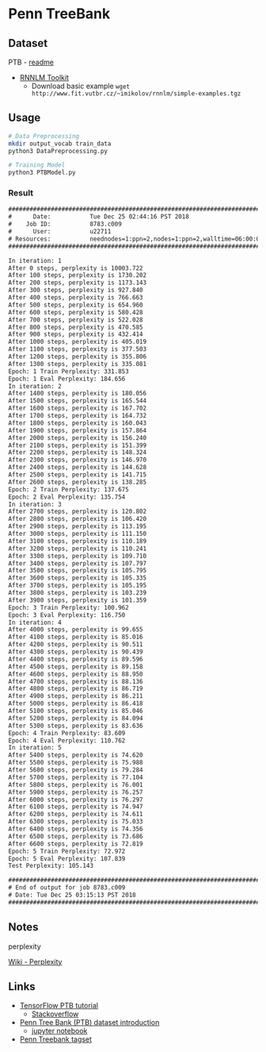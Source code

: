 # Penn TreeBank

## Dataset

PTB - [readme](PTB_data/README)

* [RNNLM Toolkit](http://www.fit.vutbr.cz/~imikolov/rnnlm/)
  * Download basic example `wget http://www.fit.vutbr.cz/~imikolov/rnnlm/simple-examples.tgz`

## Usage

```sh
# Data Preprocessing
mkdir output_vocab train_data
python3 DataPreprocessing.py
```

```sh
# Training Model
python3 PTBModel.py
```

### Result

```txt
########################################################################
#      Date:           Tue Dec 25 02:44:16 PST 2018
#    Job ID:           8783.c009
#      User:           u22711
# Resources:           neednodes=1:ppn=2,nodes=1:ppn=2,walltime=06:00:00
########################################################################

In iteration: 1
After 0 steps, perplexity is 10003.722
After 100 steps, perplexity is 1730.202
After 200 steps, perplexity is 1173.143
After 300 steps, perplexity is 927.840
After 400 steps, perplexity is 766.663
After 500 steps, perplexity is 654.960
After 600 steps, perplexity is 580.428
After 700 steps, perplexity is 522.028
After 800 steps, perplexity is 470.585
After 900 steps, perplexity is 432.414
After 1000 steps, perplexity is 405.019
After 1100 steps, perplexity is 377.503
After 1200 steps, perplexity is 355.806
After 1300 steps, perplexity is 335.081
Epoch: 1 Train Perplexity: 331.853
Epoch: 1 Eval Perplexity: 184.656
In iteration: 2
After 1400 steps, perplexity is 180.056
After 1500 steps, perplexity is 165.544
After 1600 steps, perplexity is 167.702
After 1700 steps, perplexity is 164.732
After 1800 steps, perplexity is 160.043
After 1900 steps, perplexity is 157.864
After 2000 steps, perplexity is 156.240
After 2100 steps, perplexity is 151.399
After 2200 steps, perplexity is 148.324
After 2300 steps, perplexity is 146.970
After 2400 steps, perplexity is 144.628
After 2500 steps, perplexity is 141.715
After 2600 steps, perplexity is 138.285
Epoch: 2 Train Perplexity: 137.675
Epoch: 2 Eval Perplexity: 135.754
In iteration: 3
After 2700 steps, perplexity is 120.802
After 2800 steps, perplexity is 106.420
After 2900 steps, perplexity is 113.195
After 3000 steps, perplexity is 111.150
After 3100 steps, perplexity is 110.189
After 3200 steps, perplexity is 110.241
After 3300 steps, perplexity is 109.710
After 3400 steps, perplexity is 107.797
After 3500 steps, perplexity is 105.795
After 3600 steps, perplexity is 105.335
After 3700 steps, perplexity is 105.195
After 3800 steps, perplexity is 103.239
After 3900 steps, perplexity is 101.359
Epoch: 3 Train Perplexity: 100.962
Epoch: 3 Eval Perplexity: 116.750
In iteration: 4
After 4000 steps, perplexity is 99.655
After 4100 steps, perplexity is 85.016
After 4200 steps, perplexity is 90.511
After 4300 steps, perplexity is 90.439
After 4400 steps, perplexity is 89.596
After 4500 steps, perplexity is 89.158
After 4600 steps, perplexity is 88.950
After 4700 steps, perplexity is 88.136
After 4800 steps, perplexity is 86.719
After 4900 steps, perplexity is 86.211
After 5000 steps, perplexity is 86.418
After 5100 steps, perplexity is 85.046
After 5200 steps, perplexity is 84.094
After 5300 steps, perplexity is 83.636
Epoch: 4 Train Perplexity: 83.609
Epoch: 4 Eval Perplexity: 110.762
In iteration: 5
After 5400 steps, perplexity is 74.620
After 5500 steps, perplexity is 75.988
After 5600 steps, perplexity is 79.284
After 5700 steps, perplexity is 77.104
After 5800 steps, perplexity is 76.001
After 5900 steps, perplexity is 76.257
After 6000 steps, perplexity is 76.297
After 6100 steps, perplexity is 74.947
After 6200 steps, perplexity is 74.611
After 6300 steps, perplexity is 75.033
After 6400 steps, perplexity is 74.356
After 6500 steps, perplexity is 73.686
After 6600 steps, perplexity is 72.819
Epoch: 5 Train Perplexity: 72.972
Epoch: 5 Eval Perplexity: 107.839
Test Perplexity: 105.143

########################################################################
# End of output for job 8783.c009
# Date: Tue Dec 25 03:15:13 PST 2018
########################################################################
```

## Notes

perplexity

[Wiki - Perplexity](https://en.wikipedia.org/wiki/Perplexity)

## Links

* [TensorFlow PTB tutorial](https://github.com/tensorflow/models/blob/master/tutorials/rnn/ptb/ptb_word_lm.py)
  * [Stackoverflow](https://stackoverflow.com/questions/40786771/how-to-use-tensorflows-ptb-model-example)
* [Penn Tree Bank (PTB) dataset introduction](https://corochann.com/penn-tree-bank-ptb-dataset-introduction-1456.html)
  * [jupyter notebook](https://github.com/corochann/deep-learning-tutorial-with-chainer/blob/master/src/05_ptb_rnn/ptb/ptb_dataset_introduction.ipynb)
* [Penn Treebank tagset](https://www.sketchengine.eu/penn-treebank-tagset/)

